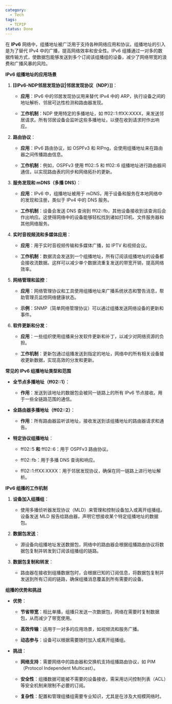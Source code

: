 ```yaml
---
category:
  - Tech
tags:
  - TCPIP
status: Done
---
```

在 **IPv6** 网络中，组播地址被广泛用于支持各种网络应用和协议。组播地址的引入是为了替代 IPv4 中的广播，提高网络效率和安全性。IPv6 组播通过一对多的数据传输方式，使数据包能够发送到多个订阅该组播组的设备，减少了网络带宽的浪费和广播风暴的风险。

**IPv6 组播地址的应用场景**

1. **[[IPv6-NDP邻居发现协议|邻居发现协议（NDP）]]**：

    - **应用**：IPv6 中的邻居发现协议用来替代 IPv4 中的 ARP，执行设备之间的地址解析、邻居可达性检测和路由器发现。
    
    - **工作机制**：NDP 使用特定的多播地址，如 ff02::1:ffXX:XXXX，来发送邻居请求。所有邻居设备会监听这些多播地址，以便在收到请求时作出响应。

2. **路由协议**：

    - **应用**：IPv6 路由协议，如 OSPFv3 和 RIPng，会使用组播地址来在路由器之间传播路由信息。
    
    - **工作机制**：例如，OSPFv3 使用 ff02::5 和 ff02::6 组播地址进行路由器间通信，以实现路由表的同步和网络拓扑的更新。

3. **服务发现和 mDNS（多播 DNS）**：

    - **应用**：IPv6 中，组播地址被用于 mDNS，用于设备和服务在本地网络中的发现和注册，类似于 IPv4 中的 DNS 服务。
    
    - **工作机制**：设备会发送 DNS 查询到 ff02::fb，其他设备接收到该查询后会作出响应。这使得网络中的设备能够轻松找到诸如打印机、文件服务器和其他网络服务。

4. **实时音视频流和多媒体应用**：

    - **应用**：用于实时音视频传输和多媒体广播，如 IPTV 和视频会议。
    
    - **工作机制**：数据流会发送到一个组播地址，所有订阅该组播地址的设备都会接收流数据。这样可以减少单个数据流重复发送的带宽开销，提高网络效率。

5. **网络管理和监控**：
    
    - **应用**：网络管理协议和工具使用组播地址来广播系统状态和警告消息，帮助管理员监控网络健康状态。
    
    - **示例**：SNMP（简单网络管理协议）可以通过组播发送网络设备的更新和事件。

6. **软件更新和分发**：

    - **应用**：一些组织使用组播来分发软件更新和补丁，以减少对网络资源的负担。
    
    - **工作机制**：更新包通过组播发送到指定的地址，网络中的所有相关设备接收更新数据，实现高效的分发和更新。

**常见的 IPv6 组播地址类型和范围**

- **全节点多播地址（**ff02::1**）**：

    - **作用**：发送到该地址的数据包会被同一链路上的所有 IPv6 节点接收。用于一些全链路范围的通信。

- **全路由器多播地址（**ff02::2**）**：

    - **作用**：所有路由器监听该地址，接收发送到该组播地址的路由器请求和通告。

- **特定协议组播地址**：
    
    - ff02::5 **和** ff02::6：用于 OSPFv3 路由协议。
    
    - ff02::fb：用于多播 DNS 查询和响应。
    
    - ff02::1:ffXX:XXXX：用于邻居发现协议，确保在同一链路上进行地址解析。


**IPv6 组播的工作机制**

1. **设备加入组播组**：

    - 使用多播侦听器发现协议（MLD）来管理和控制设备加入或离开组播组。设备发送 MLD 报告给路由器，声明它想接收某个特定组播地址的数据包。

2. **数据包发送**：

    - 源设备向组播地址发送数据包，网络中的路由器会根据组播路由协议将数据包复制并转发到订阅该组播组的链路。

3. **数据包复制和转发**：

    - 路由器在接收到组播数据包时，会根据已知的订阅信息，将数据包复制并发送到所有订阅的链路，确保组播消息覆盖到所有需要的设备。

**组播的优势和挑战**

- **优势**：

    - **节省带宽**：相比单播，组播只发送一次数据包，网络在需要时复制数据包，从而减少了带宽使用。
    
    - **高效传输**：适用于一对多的应用场景，如视频流和服务广播。
    
    - **动态参与**：设备可以根据需要随时加入或离开组播组。

- **挑战**：

    - **网络支持**：需要网络中的路由器和交换机支持组播路由协议，如 PIM（Protocol Independent Multicast）。
    
    - **安全性**：组播数据可能被不需要的设备接收，需采用访问控制列表（ACL）等安全机制来限制不必要的订阅。
    
    - **复杂性**：配置和管理组播组需要专业知识，尤其是在涉及大规模网络时。

  